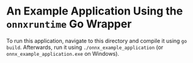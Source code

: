 An Example Application Using the `onnxruntime` Go Wrapper
=========================================================

To run this application, navigate to this directory and compile it using
`go build`.  Afterwards, run it using `./onnx_example_application` (or
`onnx_example_application.exe` on Windows).

